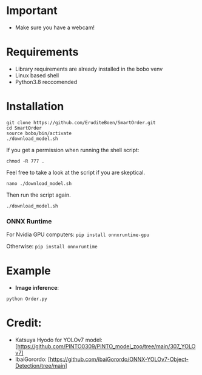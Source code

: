 # Important
- Make sure you have a webcam!
  
# Requirements

 * Library requirements are already installed in the bobo venv
 * Linux based shell
 * Python3.8 reccomended

# Installation
```shell
git clone https://github.com/EruditeBoen/SmartOrder.git
cd SmartOrder
source bobo/bin/activate
./download_model.sh
```
If you get a permission when running the shell script:
```shell
chmod -R 777 .
```
Feel free to take a look at the script if you are skeptical.
```shell
nano ./download_model.sh
```
Then run the script again.
```shell
./download_model.sh
```

### ONNX Runtime
For Nvidia GPU computers:
`pip install onnxruntime-gpu`

Otherwise:
`pip install onnxruntime`

# Example

 * **Image inference**:
 ```shell
 python Order.py
```

# Credit:
* Katsuya Hyodo for YOLOv7 model: [https://github.com/PINTO0309/PINTO_model_zoo/tree/main/307_YOLOv7]
* IbaiGorordo: [https://github.com/ibaiGorordo/ONNX-YOLOv7-Object-Detection/tree/main]


